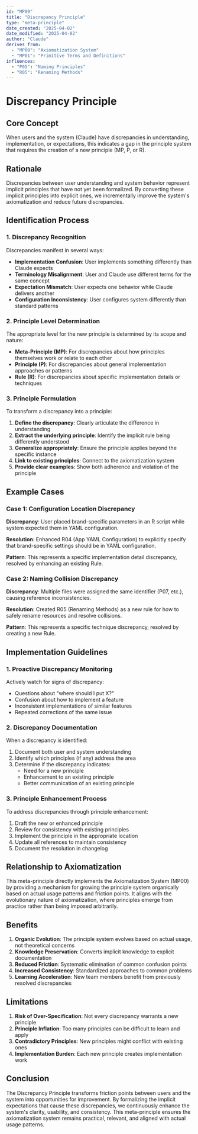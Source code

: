 ```yaml
---
id: "MP09"
title: "Discrepancy Principle"
type: "meta-principle"
date_created: "2025-04-02"
date_modified: "2025-04-02"
author: "Claude"
derives_from:
  - "MP00": "Axiomatization System"
  - "MP01": "Primitive Terms and Definitions"
influences:
  - "P05": "Naming Principles"
  - "R05": "Renaming Methods"
---
```


# Discrepancy Principle

## Core Concept

When users and the system (Claude) have discrepancies in understanding, implementation, or expectations, this indicates a gap in the principle system that requires the creation of a new principle (MP, P, or R).

## Rationale

Discrepancies between user understanding and system behavior represent implicit principles that have not yet been formalized. By converting these implicit principles into explicit ones, we incrementally improve the system's axiomatization and reduce future discrepancies.

## Identification Process

### 1. Discrepancy Recognition

Discrepancies manifest in several ways:

- **Implementation Confusion**: User implements something differently than Claude expects
- **Terminology Misalignment**: User and Claude use different terms for the same concept
- **Expectation Mismatch**: User expects one behavior while Claude delivers another
- **Configuration Inconsistency**: User configures system differently than standard patterns

### 2. Principle Level Determination

The appropriate level for the new principle is determined by its scope and nature:

- **Meta-Principle (MP)**: For discrepancies about how principles themselves work or relate to each other
- **Principle (P)**: For discrepancies about general implementation approaches or patterns
- **Rule (R)**: For discrepancies about specific implementation details or techniques

### 3. Principle Formulation

To transform a discrepancy into a principle:

1. **Define the discrepancy**: Clearly articulate the difference in understanding
2. **Extract the underlying principle**: Identify the implicit rule being differently understood
3. **Generalize appropriately**: Ensure the principle applies beyond the specific instance
4. **Link to existing principles**: Connect to the axiomatization system
5. **Provide clear examples**: Show both adherence and violation of the principle

## Example Cases

### Case 1: Configuration Location Discrepancy

**Discrepancy**: User placed brand-specific parameters in an R script while system expected them in YAML configuration.

**Resolution**: Enhanced R04 (App YAML Configuration) to explicitly specify that brand-specific settings should be in YAML configuration.

**Pattern**: This represents a specific implementation detail discrepancy, resolved by enhancing an existing Rule.

### Case 2: Naming Collision Discrepancy

**Discrepancy**: Multiple files were assigned the same identifier (P07, etc.), causing reference inconsistencies.

**Resolution**: Created R05 (Renaming Methods) as a new rule for how to safely rename resources and resolve collisions.

**Pattern**: This represents a specific technique discrepancy, resolved by creating a new Rule.

## Implementation Guidelines

### 1. Proactive Discrepancy Monitoring

Actively watch for signs of discrepancy:

- Questions about "where should I put X?"
- Confusion about how to implement a feature
- Inconsistent implementations of similar features
- Repeated corrections of the same issue

### 2. Discrepancy Documentation

When a discrepancy is identified:

1. Document both user and system understanding
2. Identify which principles (if any) address the area
3. Determine if the discrepancy indicates:
   - Need for a new principle
   - Enhancement to an existing principle
   - Better communication of an existing principle

### 3. Principle Enhancement Process

To address discrepancies through principle enhancement:

1. Draft the new or enhanced principle
2. Review for consistency with existing principles
3. Implement the principle in the appropriate location
4. Update all references to maintain consistency
5. Document the resolution in changelog

## Relationship to Axiomatization

This meta-principle directly implements the Axiomatization System (MP00) by providing a mechanism for growing the principle system organically based on actual usage patterns and friction points. It aligns with the evolutionary nature of axiomatization, where principles emerge from practice rather than being imposed arbitrarily.

## Benefits

1. **Organic Evolution**: The principle system evolves based on actual usage, not theoretical concerns
2. **Knowledge Preservation**: Converts implicit knowledge to explicit documentation
3. **Reduced Friction**: Systematic elimination of common confusion points
4. **Increased Consistency**: Standardized approaches to common problems
5. **Learning Acceleration**: New team members benefit from previously resolved discrepancies

## Limitations

1. **Risk of Over-Specification**: Not every discrepancy warrants a new principle
2. **Principle Inflation**: Too many principles can be difficult to learn and apply
3. **Contradictory Principles**: New principles might conflict with existing ones
4. **Implementation Burden**: Each new principle creates implementation work

## Conclusion

The Discrepancy Principle transforms friction points between users and the system into opportunities for improvement. By formalizing the implicit expectations that cause these discrepancies, we continuously enhance the system's clarity, usability, and consistency. This meta-principle ensures the axiomatization system remains practical, relevant, and aligned with actual usage patterns.
